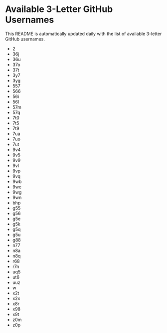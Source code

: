 # Available 3-Letter GitHub Usernames

This README is automatically updated daily with the list of available 3-letter GitHub usernames.

- 2
- 36j
- 36u
- 37o
- 37t
- 3y7
- 3yg
- 557
- 566
- 56i
- 56l
- 57m
- 57q
- 7t0
- 7t5
- 7t9
- 7ua
- 7uo
- 7ut
- 9v4
- 9v5
- 9v9
- 9vl
- 9vp
- 9vq
- 9wb
- 9wc
- 9wg
- 9wn
- bhp
- g55
- g56
- g5e
- g5k
- g5q
- g5u
- g88
- n77
- n8a
- n8q
- r68
- r7n
- uq5
- ut6
- uuz
- w
- x2t
- x2x
- x8r
- x98
- x9t
- z0m
- z0p
